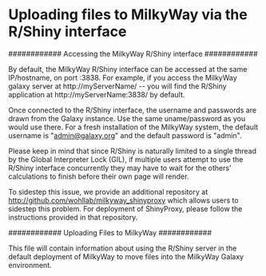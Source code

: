 Uploading files to MilkyWay via the R/Shiny interface
=============================================================

############
Accessing the MilkyWay R/Shiny interface
############

By default, the MilkyWay R/Shiny interface can be accessed at the same IP/hostname, on port :3838.
For example, if you access the MilkyWay galaxy server at http://myServerName/ -- you will find the R/Shiny application at http://myServerName:3838/ by default.

Once connected to the R/Shiny interface, the username and passwords are drawn from the Galaxy instance.  Use the same uname/password as you would use there.
For a fresh installation of the MilkyWay system, the default username is "admin@galaxy.org" and the default password is "admin".


Please keep in mind that since R/Shiny is naturally limited to a single thread by the Global Interpreter Lock (GIL), if multiple users attempt to use the R/Shiny interface concurrently they may have to wait for the others' calculations to finish before their own page will render.

To sidestep this issue, we provide an additional repository at http://github.com/wohllab/milkyway_shinyproxy which allows users to sidestep this problem.
For deployment of ShinyProxy, please follow the instructions provided in that repository.




############
Uploading Files to MilkyWay
############

This file will contain information about using the R/Shiny server in the default deployment of MilkyWay to move files into the MilkyWay Galaxy environment.
